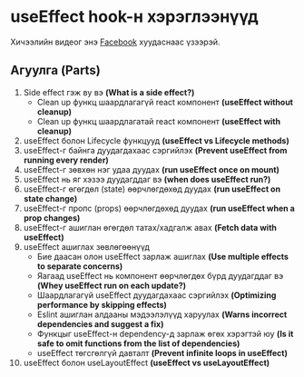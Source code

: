 # useEffect hook-н хэрэглээнүүд

Хичээлийн видеог энэ [Facebook](https://www.facebook.com/React-JS-live-%D1%85%D1%8D%D0%BB%D1%8D%D0%BB%D1%86%D2%AF%D2%AF%D0%BB%D1%8D%D0%B3-101628288452147) хуудаснаас үзээрэй.

## Агуулга **(Parts)**

1. Side effect гэж ву вэ **(What is a side effect?)**
   - Clean up функц шаардлагагүй react компонент **(useEffect without cleanup)**
   - Clean up функц шаардлагатай react компонент **(useEffect with cleanup)**
2. useEffect болон Lifecycle функцууд **(useEffect vs Lifecycle methods)**
3. useEffect-г байнга дуудагдахаас сэргийлэх **(Prevent useEffect from running every render)**
4. useEffect-г зөвхөн нэг удаа дуудах **(run useEffect once on mount)**
5. useEffect нь яг хэзээ дуудагддаг вэ **(when does useEffect run?)**
6. useEffect-г өгөгдөл (state) өөрчлөгдөхөд дуудах **(run useEffect on state change)**
7. useEffect-г пропс (props) өөрчлөгдөхөд дуудах **(run useEffect when a prop changes)**
8. useEffect-г ашиглан өгөгдөл татах/хадгалж авах **(Fetch data with useEffect)**
9. useEffect ашиглах зөвлөгөөнүүд
   - Бие даасан олон useEffect зарлаж ашиглах **(Use multiple effects to separate concerns)**
   - Яагаад useEffect нь компонент өөрчлөгдөх бүрд дуудагддаг вэ **(Whey useEffect run on each update?)**
   - Шаардлагагүй useEffect дуудагдахаас сэргийлэх **(Optimizing performance by skipping effects)**
   - Eslint ашиглан алдааны мэдээлэлүүд харуулах **(Warns incorrect dependencies and suggest a fix)**
   - Функцыг useEffect-н dependency-д зарлаж өгөх хэрэгтэй юу **(Is it safe to omit functions from the list of dependencies)**
   - useEffect төгсгөлгүй давталт **(Prevent infinite loops in useEffect)**
10. useEffect болон useLayoutEffect **(useEffect vs useLayoutEffect)**
